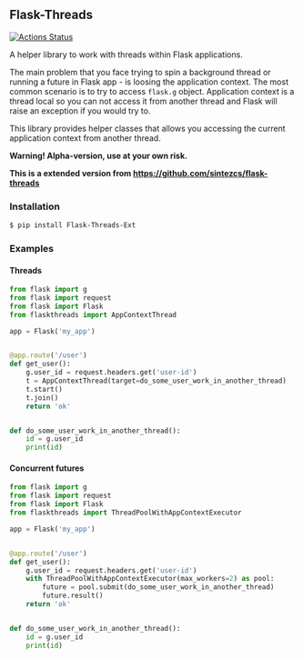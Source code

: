## Flask-Threads
[![Actions Status](https://github.com/sintezcs/flask-threads/workflows/GitHub%20Build/badge.svg)](https://github.com/sintezcs/flask-threads/actions)

A helper library to work with threads within Flask applications.

The main problem that you face trying to spin a background thread or running a 
future in Flask app - is loosing the application context. The most common 
scenario is to try to access `flask.g` object. Application context 
is a thread local so you can not access it from another thread and Flask will 
raise an exception if you would try to. 

This library provides helper classes that allows you accessing the current 
application context from another thread.

**Warning! Alpha-version, use at your own risk.**

**This is a extended version from https://github.com/sintezcs/flask-threads**

### Installation
```bash
$ pip install Flask-Threads-Ext
```

### Examples

#### Threads

```python
from flask import g
from flask import request
from flask import Flask
from flaskthreads import AppContextThread

app = Flask('my_app')


@app.route('/user')
def get_user():
    g.user_id = request.headers.get('user-id')
    t = AppContextThread(target=do_some_user_work_in_another_thread)
    t.start()
    t.join()
    return 'ok'


def do_some_user_work_in_another_thread():
    id = g.user_id
    print(id)

```

#### Concurrent futures

```python
from flask import g
from flask import request
from flask import Flask
from flaskthreads import ThreadPoolWithAppContextExecutor

app = Flask('my_app')


@app.route('/user')
def get_user():
    g.user_id = request.headers.get('user-id')
    with ThreadPoolWithAppContextExecutor(max_workers=2) as pool:
        future = pool.submit(do_some_user_work_in_another_thread)
        future.result()
    return 'ok'


def do_some_user_work_in_another_thread():
    id = g.user_id
    print(id)
```
